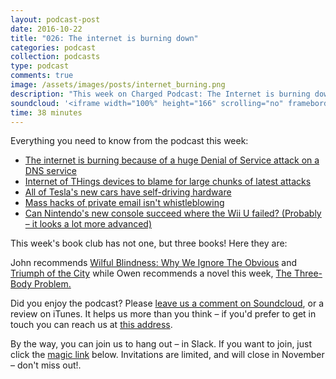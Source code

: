 ```yaml
---
layout: podcast-post
date: 2016-10-22
title: "026: The internet is burning down"
categories: podcast
collection: podcasts
type: podcast
comments: true
image: /assets/images/posts/internet_burning.png
description: "This week on Charged Podcast: The Internet is burning down – because of your smart thermostat, the Nintendo Switch, and self-driving cars are already all over the road."
soundcloud: '<iframe width="100%" height="166" scrolling="no" frameborder="no" src="https://w.soundcloud.com/player/?url=https%3A//api.soundcloud.com/tracks/289457037&amp;color=0066cc&amp;auto_play=false&amp;hide_related=false&amp;show_comments=true&amp;show_user=true&amp;show_reposts=false"></iframe>'
time: 38 minutes
---
```

Everything you need to know from the podcast this week:

<ul>
  <li><a href="https://krebsonsecurity.com/2016/10/ddos-on-dyn-impacts-twitter-spotify-reddit/">The internet is burning because of a huge Denial of Service attack on a DNS service</a></li>
  <li><a href="https://threatpost.com/mirai-fueled-iot-botnet-behind-ddos-attacks-on-dns-providers/121475/">Internet of THings devices to blame for large chunks of latest attacks </a></li>
  <li><a href="https://www.tesla.com/blog/all-tesla-cars-being-produced-now-have-full-self-driving-hardware">All of Tesla's new cars have self-driving hardware</a></li>
  <li><a href="https://www.justsecurity.org/33677/mass-hacks-private-email-arent-whistleblowing-odds-it/">
Mass hacks of private email isn't whistleblowing</a></li>
<li><a href="https://www.theguardian.com/technology/2016/oct/21/nintendo-switch-new-portable-console-wii-u">
Can Nintendo's new console succeed where the Wii U failed? (Probably – it looks a lot more advanced)</a></li>
</ul>

This week's book club has not one, but three books! Here they are:

John recommends [Wilful Blindness: Why We Ignore The Obvious](https://www.amazon.com/Wilful-Blindness-Why-Ignore-Obvious/dp/1847399053) and [Triumph of the City](https://www.amazon.com/Triumph-City-Greatest-Invention-Healthier-ebook/dp/B0049U4HTW/ref=sr_1_1?s=books&ie=UTF8&qid=1477147544&sr=1-1&keywords=Triumph+of+the+city%5C) while Owen recommends a novel this week, [The Three-Body Problem.](https://www.amazon.com/Three-Body-Problem-Remembrance-Earths-Past-ebook/dp/B00IQO403K/ref=sr_1_1?s=books&ie=UTF8&qid=1477147562&sr=1-1&keywords=three+body+problem)

Did you enjoy the podcast? Please [leave us a comment on Soundcloud](https://soundcloud.com/charged-tech/26-the-internet-is-burning-down), or a review on iTunes. It helps us more than you think – if you'd prefer to get in touch you can reach us at <a href="mailto:hi@chargedpodcast.com"> this address</a>.

By the way, you can join us to hang out – in Slack. If you want to join, just click the [magic link](https://charged-podcast.herokuapp.com/) below. Invitations are limited, and will close in November – don't miss out!.

